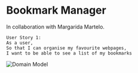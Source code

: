 # Bookmark Manager

In collaboration with Margarida Martelo.

```
User Story 1:
As a user,
So that I can organise my favourite webpages,
I want to be able to see a list of my bookmarks
```

![Domain Model](https://i.imgur.com/h9BBfVJ.png)
